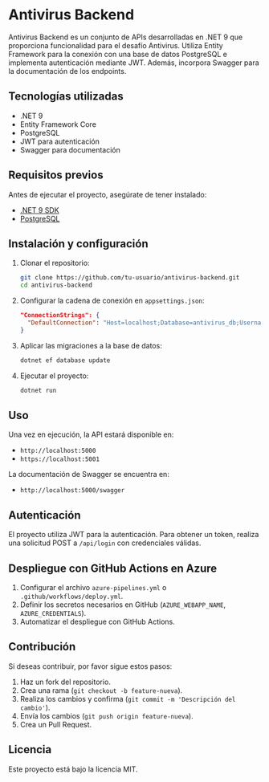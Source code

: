 # Antivirus Backend

Antivirus Backend es un conjunto de APIs desarrolladas en .NET 9 que proporciona funcionalidad para el desafío Antivirus. Utiliza Entity Framework para la conexión con una base de datos PostgreSQL e implementa autenticación mediante JWT. Además, incorpora Swagger para la documentación de los endpoints.

## Tecnologías utilizadas
- .NET 9
- Entity Framework Core
- PostgreSQL
- JWT para autenticación
- Swagger para documentación

## Requisitos previos
Antes de ejecutar el proyecto, asegúrate de tener instalado:
- [.NET 9 SDK](https://dotnet.microsoft.com/download)
- [PostgreSQL](https://www.postgresql.org/download/)

## Instalación y configuración
1. Clonar el repositorio:
   ```sh
   git clone https://github.com/tu-usuario/antivirus-backend.git
   cd antivirus-backend
   ```

2. Configurar la cadena de conexión en `appsettings.json`:
   ```json
   "ConnectionStrings": {
     "DefaultConnection": "Host=localhost;Database=antivirus_db;Username=usuario;Password=contraseña"
   }
   ```

3. Aplicar las migraciones a la base de datos:
   ```sh
   dotnet ef database update
   ```

4. Ejecutar el proyecto:
   ```sh
   dotnet run
   ```

## Uso
Una vez en ejecución, la API estará disponible en:
- `http://localhost:5000`
- `https://localhost:5001`

La documentación de Swagger se encuentra en:
- `http://localhost:5000/swagger`

## Autenticación
El proyecto utiliza JWT para la autenticación. Para obtener un token, realiza una solicitud POST a `/api/login` con credenciales válidas.

## Despliegue con GitHub Actions en Azure
1. Configurar el archivo `azure-pipelines.yml` o `.github/workflows/deploy.yml`.
2. Definir los secretos necesarios en GitHub (`AZURE_WEBAPP_NAME`, `AZURE_CREDENTIALS`).
3. Automatizar el despliegue con GitHub Actions.

## Contribución
Si deseas contribuir, por favor sigue estos pasos:
1. Haz un fork del repositorio.
2. Crea una rama (`git checkout -b feature-nueva`).
3. Realiza los cambios y confirma (`git commit -m 'Descripción del cambio'`).
4. Envía los cambios (`git push origin feature-nueva`).
5. Crea un Pull Request.

## Licencia
Este proyecto está bajo la licencia MIT.
